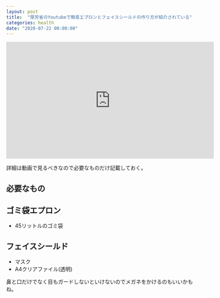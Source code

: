 ```yaml
---
layout: post
title:  "厚労省のYoutubeで簡易エプロンとフェイスシールドの作り方が紹介されている"
categories: health
date: "2020-07-22 00:00:00"
---
```



<div class="google">
<iframe width="560" height="315" src="https://www.youtube.com/embed/J9Eiw_uf5Ig?start=351" frameborder="0" allow="accelerometer; autoplay; encrypted-media; gyroscope; picture-in-picture" allowfullscreen></iframe>
</div>

詳細は動画で見るべきなので必要なものだけ記載しておく。

## 必要なもの

## ゴミ袋エプロン
- 45リットルのゴミ袋

## フェイスシールド
- マスク
- A4クリアファイル(透明)

鼻と口だけでなく目もガードしないといけないのでメガネをかけるのもいいかもね。
